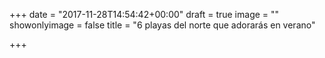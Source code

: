 +++
date = "2017-11-28T14:54:42+00:00"
draft = true
image = ""
showonlyimage = false
title = "6 playas del norte que adorarás en verano"

+++
